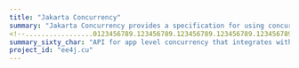```yaml
---
title: "Jakarta Concurrency"
summary: "Jakarta Concurrency provides a specification for using concurrency from application components without compromising container integrity while still preserving the Jakarta EE platform's fundamental benefits."
<!--.................0123456789.123456789.123456789.123456789.123456789.123456789-->
summary_sixty_char: "API for app level concurrency that integrates with container"
project_id: "ee4j.cu"
---
```

